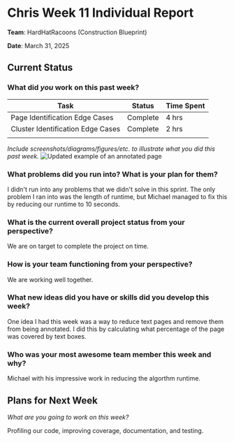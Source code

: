 # Chris Week 11 Individual Report

**Team**: HardHatRacoons (Construction Blueprint)

**Date**: March 31, 2025

## Current Status

### What did _you_ work on this past week?

| Task                                | Status      | Time Spent | 
| ----------------------------------- | ----------- | ---------- |
| Page Identification Edge Cases      | Complete | 4 hrs     |
| Cluster Identification Edge Cases   | Complete | 2 hrs    |
|                                     |             |            |

*Include screenshots/diagrams/figures/etc. to illustrate what you did this past week.*
![Updated example of an annotated page](./images/chris-page-example.png)

### What problems did you run into? What is your plan for them?
I didn't run into any problems that we didn't solve in this sprint. The only problem I ran into was the length of runtime, but Michael managed to fix this by reducing our runtime to 10 seconds.


### What is the current overall project status from your perspective? 
We are on target to complete the project on time.


### How is your team functioning from your perspective?
We are working well together.


### What new ideas did you have or skills did you develop this week?
One idea I had this week was a way to reduce text pages and remove them from being annotated. I did this by calculating what percentage of the page was covered by text boxes.


### Who was your most awesome team member this week and why?
Michael with his impressive work in reducing the algorthm runtime.


## Plans for Next Week

*What are you going to work on this week?*

Profiling our code, improving coverage, documentation, and testing.
